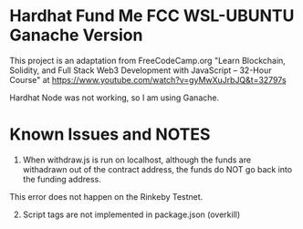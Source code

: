 # Hardhat Fund Me FCC WSL-UBUNTU Ganache Version

This project is an adaptation from FreeCodeCamp.org "Learn Blockchain, Solidity, and Full Stack Web3 Development with JavaScript – 32-Hour Course" at https://www.youtube.com/watch?v=gyMwXuJrbJQ&t=32797s

Hardhat Node was not working, so I am using Ganache.

# Known Issues and NOTES

1) When withdraw.js is run on localhost, although the funds are withadrawn out of the contract address, the funds do NOT go back into the funding address.

This error does not happen on the Rinkeby Testnet.

2) Script tags are not implemented in package.json (overkill)